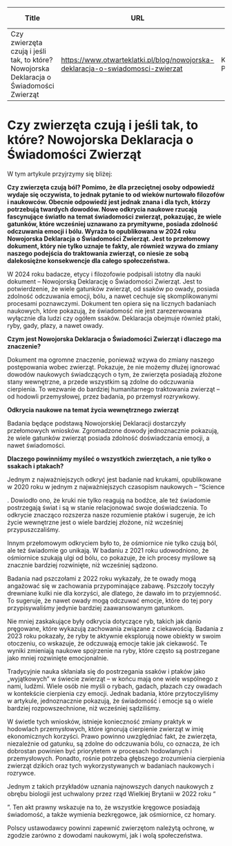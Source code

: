 | Title              | URL                | Author             | Publication Date   |
|--------------------|--------------------|--------------------|--------------------|
| Czy zwierzęta czują i jeśli tak, to które? Nowojorska Deklaracja o Świadomości Zwierząt | https://www.otwarteklatki.pl/blog/nowojorska-deklaracja-o-swiadomosci-zwierzat | Karolina Prusińska | 24/09/2024 |


# Czy zwierzęta czują i jeśli tak, to które? Nowojorska Deklaracja o Świadomości Zwierząt

W tym artykule przyjrzymy się bliżej:

**Czy zwierzęta czują ból? Pomimo, że dla przeciętnej osoby odpowiedź wydaje się oczywista, to jednak pytanie to od wieków nurtowało filozofów i naukowców. Obecnie odpowiedź jest jednak znana i dla tych, którzy potrzebują twardych dowodów. Nowe odkrycia naukowe rzucają fascynujące światło na temat świadomości zwierząt, pokazując, że wiele gatunków, które wcześniej uznawano za prymitywne, posiada zdolność odczuwania emocji i bólu. Wyraża to opublikowana w 2024 roku Nowojorska Deklaracja o Świadomości Zwierząt. Jest to przełomowy dokument, który nie tylko uznaje te fakty, ale również wzywa do zmiany naszego podejścia do traktowania zwierząt, co niesie ze sobą dalekosiężne konsekwencje dla całego społeczeństwa.**

W 2024 roku badacze, etycy i filozofowie podpisali istotny dla nauki dokument – Nowojorską Deklarację o Świadomości Zwierząt. Jest to potwierdzenie, że wiele gatunków zwierząt, od ssaków po owady, posiada zdolność odczuwania emocji, bólu, a nawet cechuje się skomplikowanymi procesami poznawczymi. Dokument ten opiera się na licznych badaniach naukowych, które pokazują, że świadomość nie jest zarezerwowana wyłącznie dla ludzi czy ogółem ssaków. Deklaracja obejmuje również ptaki, ryby, gady, płazy, a nawet owady.

**Czym jest Nowojorska Deklaracja o Świadomości Zwierząt i dlaczego ma znaczenie?**

Dokument ma ogromne znaczenie, ponieważ wzywa do zmiany naszego postępowania wobec zwierząt. Pokazuje, że nie możemy dłużej ignorować dowodów naukowych świadczących o tym, że zwierzęta posiadają złożone stany wewnętrzne, a przede wszystkim są zdolne do odczuwania cierpienia. To wezwanie do bardziej humanitarnego traktowania zwierząt – od hodowli przemysłowej, przez badania, po przemysł rozrywkowy.

**Odkrycia naukowe na temat życia wewnętrznego zwierząt**

Badania będące podstawą Nowojorskiej Deklaracji dostarczyły przełomowych wniosków. Zgromadzone dowody jednoznacznie pokazują, że wiele gatunków zwierząt posiada zdolność doświadczania emocji, a nawet świadomości.

**Dlaczego powinniśmy myśleć o wszystkich zwierzętach, a nie tylko o ssakach i ptakach?**

Jednym z najważniejszych odkryć jest badanie nad krukami, opublikowane w 2020 roku w jednym z najważniejszych czasopism naukowych – “Science

. Dowiodło ono, że kruki nie tylko reagują na bodźce, ale też świadomie postrzegają świat i są w stanie relacjonować swoje doświadczenia. To odkrycie znacząco rozszerza nasze rozumienie ptaków i sugeruje, że ich życie wewnętrzne jest o wiele bardziej złożone, niż wcześniej przypuszczaliśmy.

Innym przełomowym odkryciem było to, że ośmiornice nie tylko czują ból, ale też świadomie go unikają. W badaniu z 2021 roku udowodniono, że ośmiornice szukają ulgi od bólu, co pokazuje, że ich procesy myślowe są znacznie bardziej rozwinięte, niż wcześniej sądzono.

Badania nad pszczołami z 2022 roku wykazały, że te owady mogą angażować się w zachowania przypominające zabawę. Pszczoły toczyły drewniane kulki nie dla korzyści, ale dlatego, że dawało im to przyjemność. To sugeruje, że nawet owady mogą odczuwać emocje, które do tej pory przypisywaliśmy jedynie bardziej zaawansowanym gatunkom.

Nie mniej zaskakujące były odkrycia dotyczące ryb, takich jak danio pręgowane, które wykazują zachowania związane z ciekawością. Badania z 2023 roku pokazały, że ryby te aktywnie eksplorują nowe obiekty w swoim otoczeniu, co wskazuje, że odczuwają emocje takie jak ciekawość. Te wyniki zmieniają naukowe spojrzenie na ryby, które często są postrzegane jako mniej rozwinięte emocjonalnie.

Tradycyjnie nauka skłaniała się do postrzegania ssaków i ptaków jako „wyjątkowych” w świecie zwierząt – w końcu mają one wiele wspólnego z nami, ludźmi. Wiele osób nie myśli o rybach, gadach, płazach czy owadach w kontekście cierpienia czy emocji. Jednak badania, które przytoczyliśmy w artykule, jednoznacznie pokazują, że świadomość i emocje są o wiele bardziej rozpowszechnione, niż wcześniej sądziliśmy.

W świetle tych wniosków, istnieje konieczność zmiany praktyk w hodowlach przemysłowych, które ignorują cierpienie zwierząt w imię ekonomicznych korzyści. Prawo powinno uwzględniać fakt, że zwierzęta, niezależnie od gatunku, są zdolne do odczuwania bólu, co oznacza, że ich dobrostan powinien być priorytetem w procesach hodowlanych i przemysłowych. Ponadto, rośnie potrzeba głębszego zrozumienia cierpienia zwierząt dzikich oraz tych wykorzystywanych w badaniach naukowych i rozrywce.

Jednym z takich przykładów uznania najnowszych danych naukowych z obrębu biologii jest uchwalony przez rząd Wielkiej Brytanii w 2022 roku “

”. Ten akt prawny wskazuje na to, że wszystkie kręgowce posiadają świadomość, a także wymienia bezkręgowce, jak ośmiornice, cz homary.

Polscy ustawodawcy powinni zapewnić zwierzętom należytą ochronę, w zgodzie zarówno z dowodami naukowymi, jak i wolą społeczeństwa.

